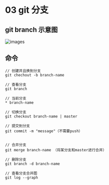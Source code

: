 # 03 git 分支
## git branch 示意图
![images](https://github.com/Tinalst/Tina-s-Javascript-note/blob/master/images/git/03-1.png)

## 命令
```
// 创建并且换到分支
git chechout -b branch-name

// 查看分支
git branch

// 当前分支
* branch-name

// 切换分支
git checkout branch-name | master

// 提交到分支
git commit -m "message"（不需要push）


// 合并分支
git merge branch-name （将某分支和master进行合并）

// 删除分支
git branch -d branch-name

// 查看分支合并图
git log --graph 
```